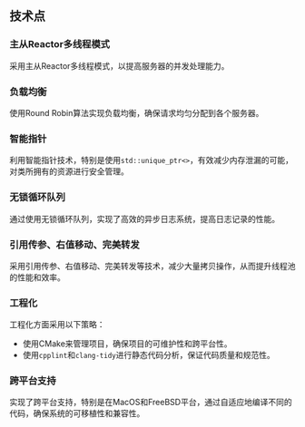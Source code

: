 ## 技术点

### 主从Reactor多线程模式
采用主从Reactor多线程模式，以提高服务器的并发处理能力。

### 负载均衡
使用Round Robin算法实现负载均衡，确保请求均匀分配到各个服务器。

### 智能指针
利用智能指针技术，特别是使用`std::unique_ptr<>`，有效减少内存泄漏的可能，对类所拥有的资源进行安全管理。

### 无锁循环队列
通过使用无锁循环队列，实现了高效的异步日志系统，提高日志记录的性能。

### 引用传参、右值移动、完美转发
采用引用传参、右值移动、完美转发等技术，减少大量拷贝操作，从而提升线程池的性能和效率。

### 工程化
工程化方面采用以下策略：
- 使用CMake来管理项目，确保项目的可维护性和跨平台性。
- 使用`cpplint`和`clang-tidy`进行静态代码分析，保证代码质量和规范性。

### 跨平台支持
实现了跨平台支持，特别是在MacOS和FreeBSD平台，通过自适应地编译不同的代码，确保系统的可移植性和兼容性。
